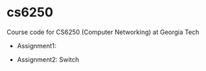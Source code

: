 # cs6250
Course code for CS6250 (Computer Networking) at Georgia Tech

* Assignment1:

* Assignment2: Switch
